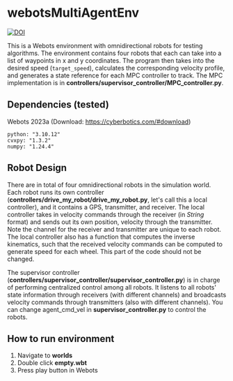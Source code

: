 # webotsMultiAgentEnv
[![DOI](https://zenodo.org/badge/DOI/10.5281/zenodo.8287825.svg)](https://doi.org/10.5281/zenodo.8287825)


This is a Webots environment with omnidirectional robots for testing algorithms. The environment contains four robots that each can take into a list of waypoints in x and y coordinates. The program then takes into the desired speed (`target_speed`), calculates the corresponding velocity profile, and generates a state reference for each MPC controller to track. The MPC implementation is in **controllers/supervisor_controller/MPC_controller.py**. 

## Dependencies (tested)
Webots 2023a (Download: https://cyberbotics.com/#download)
```
python: "3.10.12"
cvxpy: "1.3.2"
numpy: "1.24.4"
```

## Robot Design
There are in total of four omnidirectional robots in the simulation world. Each robot runs its own controller (**controllers/drive_my_robot/drive_my_robot.py**, let's call this a local controller), and it contains a GPS, transmitter, and receiver. The local controller takes in velocity commands through the receiver (in *String* format) and sends out its own position, velocity through the transmitter. Note the channel for the receiver and transmitter are unique to each robot. The local controller also has a function that computes the inverse kinematics, such that the received velocity commands can be computed to generate speed for each wheel. This part of the code should not be changed. 

The supervisor controller (**controllers/supervisor_controller/supervisor_controller.py**) is in charge of performing centralized control among all robots. It listens to all robots' state information through receivers (with different channels) and broadcasts velocity commands through transmitters (also with different channels). You can change agent_cmd_vel in **supervisor_controller.py** to control the robots. 

## How to run environment
1. Navigate to **worlds**
2. Double click **empty.wbt**
3. Press play button in Webots
